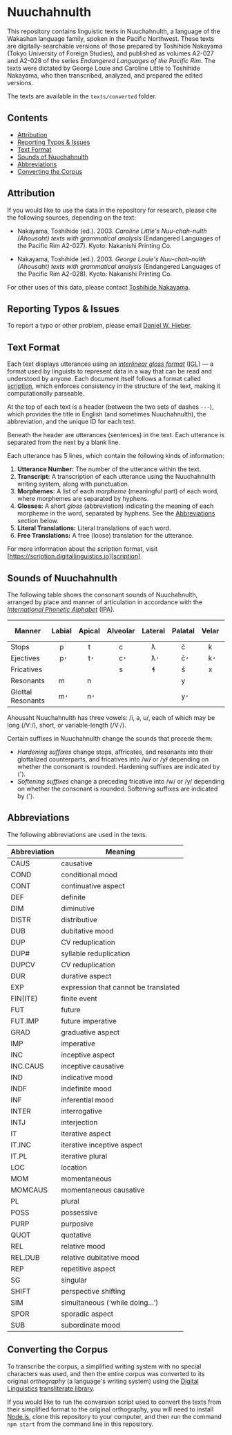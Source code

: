 # Nuuchahnulth

This repository contains linguistic texts in Nuuchahnulth, a language of the Wakashan language family, spoken in the Pacific Northwest. These texts are digitally-searchable versions of those prepared by Toshihide Nakayama (Tokyo University of Foreign Studies), and published as volumes A2-027 and A2-028 of the series _Endangered Languages of the Pacific Rim_. The texts were dictated by George Louie and Caroline Little to Toshihide Nakayama, who then transcribed, analyzed, and prepared the edited versions.

The texts are available in the `texts/converted` folder.

## Contents

<!-- TOC -->

- [Attribution](#attribution)
- [Reporting Typos & Issues](#reporting-typos--issues)
- [Text Format](#text-format)
- [Sounds of Nuuchahnulth](#sounds-of-nuuchahnulth)
- [Abbreviations](#abbreviations)
- [Converting the Corpus](#converting-the-corpus)

<!-- /TOC -->

## Attribution

If you would like to use the data in the repository for research, please cite the following sources, depending on the text:

* Nakayama, Toshihide (ed.). 2003. _Caroline Little's Nuu-chah-nulth (Ahousaht) texts with grammatical analysis_ (Endangered Languages of the Pacific Rim A2-027). Kyoto: Nakanishi Printing Co.

* Nakayama, Toshihide (ed.). 2003. _George Louie's Nuu-chah-nulth (Ahousaht) texts with grammatical analysis_ (Endangered Languages of the Pacific Rim A2-028). Kyoto: Nakanishi Printing Co.

For other uses of this data, please contact [Toshihide Nakayama](mailto:nakayama@aa.tufs.ac.jp).

## Reporting Typos & Issues

To report a typo or other problem, please email [Daniel W. Hieber](mailto:dwhieb@gmail.com).

## Text Format

Each text displays utterances using an [<dfn>interlinear gloss format</dfn>][IGL] (<abbr title='interlinear gloss'>IGL</abbr>) — a format used by linguists to represent data in a way that can be read and understood by anyone. Each document itself follows a format called [scription][scription], which enforces consistency in the structure of the text, making it computationally parseable.

At the top of each text is a header (between the two sets of dashes `---`), which provides the title in English (and sometimes Nuuchahnulth), the abbreviation, and the unique ID for each text.

Beneath the header are utterances (sentences) in the text. Each utterance is separated from the next by a blank line.

Each utterance has 5 lines, which contain the following kinds of information:

1. **Utterance Number:** The number of the utterance within the text.
1. **Transcript:** A transcription of each utterance using the Nuuchahnulth writing system, along with punctuation.
1. **Morphemes:** A list of each <dfn>morpheme</dfn> (meaningful part) of each word, where morphemes are separated by hyphens.
1. **Glosses:** A short <dfn>gloss</dfn> (abbreviation) indicating the meaning of each morpheme in the word, separated by hyphens. See the [Abbreviations](#abbreviations) section below.
1. **Literal Translations:** Literal translations of each word.
1. **Free Translations:** A free (loose) translation for the utterance.

For more information about the scription format, visit [https://scription.digitallinguistics.io][scription].

## Sounds of Nuuchahnulth

The following table shows the consonant sounds of Nuuchahnulth, arranged by place and manner of articulation in accordance with the [<dfn>International Phonetic Alphabet</dfn>][IPA] (<abbr title='International Phonetic Alphabet'>IPA</abbr>).

Manner            | Labial | Apical | Alveolar | Lateral | Palatal | Velar | Labio-Velar | Uvular | Labio-Uvular | Pharyngeal | Glottal
------------------|:------:|:------:|:--------:|:-------:|:-------:|:-----:|:-----------:|:------:|:------------:|:----------:|:------:
Stops             |   p    |   t    |    c     |    ƛ    |    č    |   k   |     kʷ      |   q    |      qʷ      |     ʕ      |    ʔ
Ejectives         |   p̓    |   t̓    |    c̓     |    ƛ̓   |    č̓    |   k̓   |     k̓ʷ      |        |     (q̓ʷ)     |            |
Fricatives        |        |        |    s     |    ɬ    |    š    |   x   |     xʷ      |   x̣    |              |     ḥ      |    h
Resonants         |   m    |   n    |          |         |    y    |       |     w       |        |              |            |
Glottal Resonants |   m̓    |   n̓    |          |         |    y̓    |       |     w̓       |        |              |            |

Ahousaht Nuuchahnulth has three vowels: /i, a, u/, each of which may be long (/Vː/), short, or variable-length (/V·/).

Certain suffixes in Nuuchahnulth change the sounds that precede them:

* <dfn>Hardening suffixes</dfn> change stops, affricates, and resonants into their glottalized counterparts, and fricatives into /w̓/ or /y̓/ depending on whether the consonant is rounded. Hardening suffixes are indicated by ⟨ʼ⟩.
* <dfn>Softening suffixes</dfn> change a preceding fricative into /w/ or /y/ depending on whether the consonant is rounded. Softening suffixes are indicated by ⟨ʽ⟩.

## Abbreviations

The following abbreviations are used in the texts.

Abbreviation | Meaning
-------------|-------------------------------------
CAUS         | causative
COND         | conditional mood
CONT         | continuative aspect
DEF          | definite
DIM          | diminutive
DISTR        | distributive
DUB          | dubitative mood
DUP          | CV reduplication
DUP#         | syllable reduplication
DUPCV        | CV reduplication
DUR          | durative aspect
EXP          | expression that cannot be translated
FIN(ITE)     | finite event
FUT          | future
FUT.IMP      | future imperative
GRAD         | graduative aspect
IMP          | imperative
INC          | inceptive aspect
INC.CAUS     | inceptive causative
IND          | indicative mood
INDF         | indefinite mood
INF          | inferential mood
INTER        | interrogative
INTJ         | interjection
IT           | iterative aspect
IT.INC       | iterative inceptive aspect
IT.PL        | iterative plural
LOC          | location
MOM          | momentaneous
MOMCAUS      | momentaneous causative
PL           | plural
POSS         | possessive
PURP         | purposive
QUOT         | quotative
REL          | relative mood
REL.DUB      | relative dubitative mood
REP          | repetitive aspect
SG           | singular
SHIFT        | perspective shifting
SIM          | simultaneous (‘while doing…’)
SPOR         | sporadic aspect
SUB          | subordinate mood

## Converting the Corpus

To transcribe the corpus, a simplified writing system with no special characters was used, and then the entire corpus was converted to its original <dfn>orthography</dfn> (a language's writing system) using the [Digital Linguistics][DLx] [transliterate library][transliterate].

If you would like to run the conversion script used to convert the texts from their simplified format to the original orthography, you will need to install [Node.js][Node], clone this repository to your computer, and then run the command `npm start` from the command line in this repository.

[DLx]:           https://digitallinguistics.io
[IGL]:           https://www.eva.mpg.de/lingua/resources/glossing-rules.php
[IPA]:           https://www.internationalphoneticalphabet.org/
[new-issue]:     https://github.com/dwhieb/Nuuchahnulth/issues/new
[Node]:          https://nodejs.org/en/
[scription]:     https://scription.digitallinguistics.io
[transliterate]: https://developer.digitallinguistics.io/transliterate/
